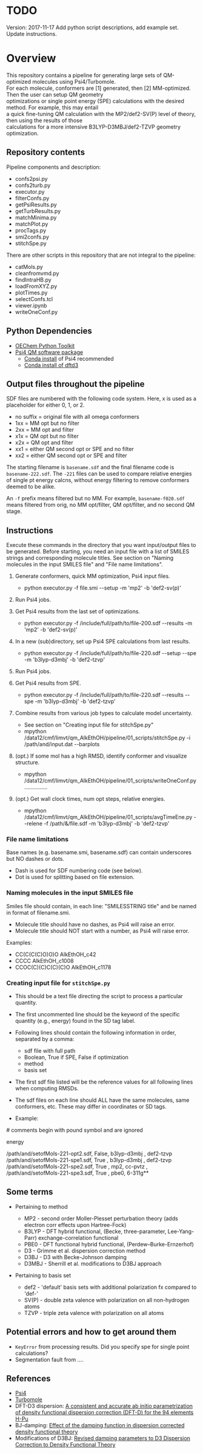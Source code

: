 
# TODO
Version: 2017-11-17
Add python script descriptions, add example set.
Update instructions.

# Overview

This repository contains a pipeline for generating large sets of QM-optimized molecules using Psi4/Turbomole.  
For each molecule, conformers are [1] generated, then [2] MM-optimized. Then the user can setup QM geometry  
optimizations or single point energy (SPE) calculations with the desired method. For example, this may entail  
a quick fine-tuning QM calculation with the MP2/def2-SV(P) level of theory, then using the results of those  
calculations for a more intensive B3LYP-D3MBJ/def2-TZVP geometry optimization. 

## Repository contents
Pipeline components and description:

  * confs2psi.py
  * confs2turb.py
  * executor.py
  * filterConfs.py
  * getPsiResults.py
  * getTurbResults.py
  * matchMinima.py
  * matchPlot.py
  * procTags.py
  * smi2confs.py
  * stitchSpe.py

There are other scripts in this repository that are not integral to the pipeline:
  * catMols.py
  * cleanfromvmd.py
  * findIntraHB.py
  * loadFromXYZ.py
  * plotTimes.py
  * selectConfs.tcl
  * viewer.ipynb
  * writeOneConf.py

## Python Dependencies

  * [OEChem Python Toolkit](https://docs.eyesopen.com/toolkits/python/quickstart-python/install.html)
  * [Psi4 QM software package](http://www.psicode.org/)
     * [Conda install](http://www.psicode.org/psi4manual/master/conda.html) of Psi4 recommended
     * [Conda install of dftd3](http://www.psicode.org/psi4manual/master/dftd3.html)


## Output files throughout the pipeline

 SDF files are numbered with the following code system.
 Here, x is used as a placeholder for either 0, 1, or 2.

 * no suffix = original file with all omega conformers
 * 1xx = MM opt but no filter
 * 2xx = MM opt and filter
 * x1x = QM opt but no filter
 * x2x = QM opt and filter
 * xx1 = either QM second opt or SPE and no filter
 * xx2 = either QM second opt or SPE and filter

The starting filename is `basename.sdf` and the final filename code is `basename-222.sdf`.
The `-221` files can be used to compare relative energies of single pt energy calcns,
without energy filtering to remove conformers deemed to be alike.

An `-f` prefix means filtered but no MM. For example, `basename-f020.sdf` means 
filtered from orig, no MM opt/filter, QM opt/filter, and no second QM stage.


## Instructions
Execute these commands in the directory that you want input/output files to be generated.
Before starting, you need an input file with a list of SMILES strings and corresponding molecule titles.
See section on "Naming molecules in the input SMILES file" and "File name limitations".

 1. Generate conformers, quick MM optimization, Psi4 input files.
     * python executor.py -f file.smi --setup -m 'mp2' -b 'def2-sv(p)'

 2. Run Psi4 jobs.

 3. Get Psi4 results from the last set of optimizations.
     * python executor.py -f /include/full/path/to/file-200.sdf --results -m 'mp2' -b 'def2-sv(p)'

 4. In a new (sub)directory, set up Psi4 SPE calculations from last results.
     * python executor.py -f /include/full/path/to/file-220.sdf --setup --spe -m 'b3lyp-d3mbj' -b 'def2-tzvp'

 5. Run Psi4 jobs.

 6. Get Psi4 results from SPE.
     * python executor.py -f /include/full/path/to/file-220.sdf --results --spe -m 'b3lyp-d3mbj' -b 'def2-tzvp'

 7. Combine results from various job types to calculate model uncertainty.
     * See section on "Creating input file for stitchSpe.py"
     * mpython /data12/cmf/limvt/qm_AlkEthOH/pipeline/01_scripts/stitchSpe.py -i /path/and/input.dat --barplots

 8. (opt.) If some mol has a high RMSD, identify conformer and visualize structure.
     * mpython /data12/cmf/limvt/qm_AlkEthOH/pipeline/01_scripts/writeOneConf.py ...............

 9. (opt.) Get wall clock times, num opt steps, relative energies. 
     * mpython /data12/cmf/limvt/qm_AlkEthOH/pipeline/01_scripts/avgTimeEne.py --relene -f /path/&/file.sdf -m 'b3lyp-d3mbj' -b 'def2-tzvp'


### File name limitations

Base names (e.g. basename.smi, basename.sdf) can contain underscores but NO dashes or dots.
  * Dash is used for SDF numbering code (see below).
  * Dot is used for splitting based on file extension.

### Naming molecules in the input SMILES file

Smiles file should contain, in each line: "SMILESSTRING title" and be named in format of filename.smi.
  * Molecule title should have no dashes, as Psi4 will raise an error.
  * Molecule title should NOT start with a number, as Psi4 will raise error.

Examples:
  * CC(C(C(C)O)O)O AlkEthOH\_c42
  * CCCC AlkEthOH\_c1008
  * CCOC(C)(C)C(C)(C)O AlkEthOH\_c1178


### Creating input file for `stitchSpe.py`

 * This should be a text file directing the script to process a particular quantity.
 * The first uncommented line should be the keyword of the specific quantity (e.g., energy) found in the SD tag label.
 * Following lines should contain the following information in order, separated by a comma:
    * sdf file with full path
    * Boolean, True if SPE, False if optimization
    * method
    * basis set
 * The first sdf file listed will be the reference values for all following lines when computing RMSDs.
 * The sdf files on each line should ALL have the same molecules, same conformers, etc. These may differ in coordinates or SD tags.

 * Example:
 
 \# comments begin with pound symbol and are ignored
 
 energy
 
 /path/and/setofMols-221-opt2.sdf, False, b3lyp-d3mbj ,    def2-tzvp   
 /path/and/setofMols-221-spe1.sdf, True , b3lyp-d3mbj ,    def2-tzvp   
 /path/and/setofMols-221-spe2.sdf, True , mp2, cc-pvtz ,  
 /path/and/setofMols-221-spe3.sdf, True , pbe0, 6-311g\*\*


## Some terms

 * Pertaining to method
   * MP2 - second order Moller-Plesset perturbation theory (adds electron corr effects upon Hartree-Fock)
   * B3LYP - DFT hybrid functional, (Becke, three-parameter, Lee-Yang-Parr) exchange-correlation functional
   * PBE0 - DFT functional hybrid functional, (Perdew–Burke-Ernzerhof)
   * D3 - Grimme et al. dispersion correction method
   * D3BJ - D3 with Becke-Johnson damping
   * D3MBJ - Sherrill et al. modifications to D3BJ approach

 * Pertaining to basis set
   * def2 - 'default' basis sets with additional polarization fx compared to 'def-'
   * SV(P) - double zeta valence with polarization on all non-hydrogen atoms
   * TZVP - triple zeta valence with polarization on all atoms

## Potential errors and how to get around them
 * `KeyError` from processing results. Did you specify spe for single point calculations?
 * Segmentation fault from ....

## References
 * [Psi4]()
 * [Turbomole]()
 * DFT-D3 dispersion: [A consistent and accurate ab initio parametrization of density functional dispersion correction (DFT-D) for the 94 elements H-Pu](http://aip.scitation.org/doi/full/10.1063/1.3382344)
 * BJ-damping: [Effect of the damping function in dispersion corrected density functional theory](http://onlinelibrary.wiley.com/doi/10.1002/jcc.21759/abstract)
 * Modifications of D3BJ: [Revised damping parameters to D3 Dispersion Correction to Density Functional Theory](http://pubs.acs.org/doi/abs/10.1021/acs.jpclett.6b00780)
